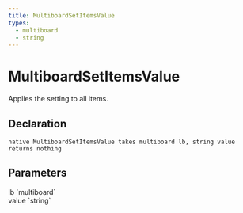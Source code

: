 ```yaml
---
title: MultiboardSetItemsValue
types:
  - multiboard
  - string
---
```


# MultiboardSetItemsValue
Applies the setting to all items.

## Declaration

```
native MultiboardSetItemsValue takes multiboard lb, string value returns nothing
```

## Parameters
<dl>
  <dt>lb `multiboard`</dt>
  <dd></dd>

  <dt>value `string`</dt>
  <dd></dd>
</dl>